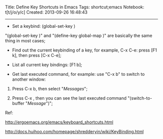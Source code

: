 Title: Define Key Shortcuts in Emacs
Tags: shortcut;emacs
Notebook: t[t/j/o/y/c]
Created: 2013-09-26 16:48:43

------

* Set a keybind: (global-set-key <key> <command>)

"(global-set-key <key> <command>)" and "(define-key global-map <key> <command>)" are basically the same thing in most cases;

 

* Find out the current keybinding of a key, for example, C-x C-e: press [F1 k], then press [C-x C-e];

 

* List all current key bindings: [F1 b];

 

* Get last executed command, for example: use "C-x b" to switch to another window: 

 1. Press C-x b, then select "*Messages*";

 1. Press C-x <Esc> <Esc>, then you can see the last executed command "(switch-to-buffer "*Message*")";

 

Ref: 

 http://ergoemacs.org/emacs/keyboard_shortcuts.html 

 http://docs.huihoo.com/homepage/shredderyin/wiki/KeyBinding.html